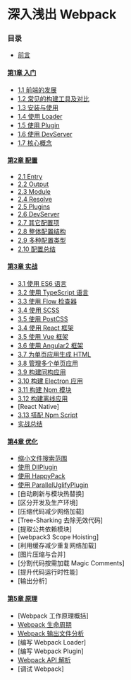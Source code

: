 # 深入浅出 Webpack

### 目录

- [前言](前言.md)

#### [第1章 入门](1入门/README.md)
- [1.1 前端的发展](1入门/1.1前端的发展.md)
- [1.2 常见的构建工具及对比](1入门/1.2常见的构建工具及对比.md)
- [1.3 安装与使用](1入门/1.3安装与使用.md)
- [1.4 使用 Loader](1入门/1.4使用Loader.md)
- [1.5 使用 Plugin](1入门/1.5使用Plugin.md)
- [1.6 使用 DevServer](1入门/1.6使用DevServer.md)
- [1.7 核心概念](1入门/1.7核心概念.md)

#### [第2章 配置](2配置/README.md)
- [2.1 Entry](2配置/2.1Entry.md) 
- [2.2 Output](2配置/2.2Output.md)
- [2.3 Module](2配置/2.3Module.md)
- [2.4 Resolve](2配置/2.4Resolve.md)
- [2.5 Plugins](2配置/2.5Plugins.md)
- [2.6 DevServer](2配置/2.6DevServer.md)
- [2.7 其它配置项](2配置/2.7其它配置项.md)
- [2.8 整体配置结构](2配置/2.8整体配置结构.md)
- [2.9 多种配置类型](2配置/2.9多种配置类型.md)
- [2.10 配置总结](2配置/2.10配置总结.md)

#### [第3章 实战](3实战/README.md)
- [3.1 使用 ES6 语言](3实战/3.1使用ES6语言.md)
- [3.2 使用 TypeScript 语言](3实战/3.2使用TypeScript语言.md)
- [3.3 使用 Flow 检查器](3实战/3.3使用Flow检查器.md)
- [3.4 使用 SCSS](3实战/3.4使用SCSS语言.md)
- [3.5 使用 PostCSS](3实战/3.5使用PostCSS.md)
- [3.4 使用 React 框架](3实战/3.4使用React框架.md)
- [3.5 使用 Vue 框架](3实战/3.5使用Vue框架.md)
- [3.6 使用 Angular2 框架](3实战/3.6使用Angular2框架.md)
- [3.7 为单页应用生成 HTML](3实战/3.7为单页应用生成HTML.md)
- [3.8 管理多个单页应用](3实战/3.8管理多个单页应用.md)
- [3.9 构建同构应用](3实战/3.9构建同构应用.md)
- [3.10 构建 Electron 应用](3实战/3.10构建Electron应用.md)
- [3.11 构建 Npm 模块](3实战/3.11构建Npm模块.md)
- [3.12 构建离线应用](3实战/3.12构建离线应用.md)
- [React Native]
- [3.13 搭配 Npm Script](3实战/3.13搭配NpmScript.md)
- [实战总结](3实战/实战总结.md)


#### [第4章 优化](4优化/README.md)
- [缩小文件搜索范围](4优化/缩小文件搜索范围.md)
- [使用 DllPlugin](4优化/使用DllPlugin.md)
- [使用 HappyPack](4优化/使用HappyPack.md)
- [使用 ParallelUglifyPlugin](4优化/使用ParallelUglifyPlugin.md)
- [自动刷新与模块热替换]
- [区分开发及生产环境]
- [压缩代码减少网络加载]
- [Tree-Sharking 去除无效代码]
- [提取公共依赖模块]
- [webpack3 Scope Hoisting]
- [利用缓存减少重复网络加载]
- [图片压缩与合并]
- [分割代码按需加载 Magic Comments]
- [提升代码运行时性能]
- [输出分析]

#### [第5章 原理](5原理/README.md)
- [Webpack 工作原理概括]
- [Webpack 生命周期](5原理/Webpack生命周期.md)
- [Webpack 输出文件分析](5原理/Webpack输出文件分析.md)
- [编写 Webpack Loader]
- [编写 Webpack Plugin]
- [Webpack API 解析](5原理/WebpackAPI解析.md)
- [调试 Webpack]
